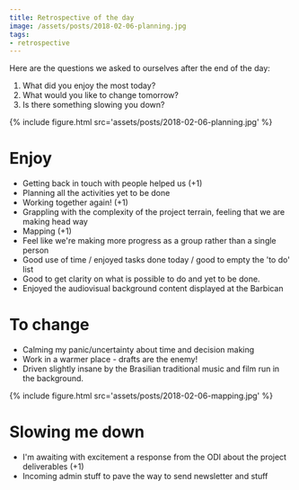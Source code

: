```yaml
---
title: Retrospective of the day
image: /assets/posts/2018-02-06-planning.jpg
tags:
- retrospective
---
```


Here are the questions we asked to ourselves after the end of the day:

1. What did you enjoy the most today?
2. What would you like to change tomorrow?
3. Is there something slowing you down?

{% include figure.html src='assets/posts/2018-02-06-planning.jpg' %}

# Enjoy

- Getting back in touch with people helped us (+1)
- Planning all the activities yet to be done
- Working together again! (+1)
- Grappling with the complexity of the project terrain, feeling that we are making head way
- Mapping (+1)
- Feel like we're making more progress as a group rather than a single person
- Good use of time / enjoyed tasks done today / good to empty the 'to do' list
- Good to get clarity on what is possible to do and yet to be done.
- Enjoyed the audiovisual background content displayed at the Barbican

# To change

- Calming my panic/uncertainty about time and decision making
- Work in a warmer place - drafts are the enemy!
- Driven slightly insane by the Brasilian traditional music and film run in the background.

{% include figure.html src='assets/posts/2018-02-06-mapping.jpg' %}

# Slowing me down

- I'm awaiting with excitement a response from the ODI about the project deliverables (+1)
- Incoming admin stuff to pave the way to send newsletter and stuff
